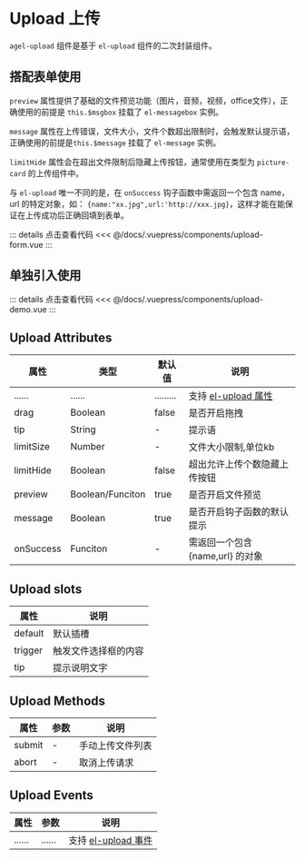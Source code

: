 # Upload 上传

`agel-upload` 组件是基于 `el-upload` 组件的二次封装组件。

<!-- :::tip
- 使用预览附件功能, 必须保证 `this.$msgbox` 挂载了 `el-messagebox` 实例
- 使用钩子函数提示功能, 必须保证 `this.$message` 挂载了 `el-message` 实例, 在文件上传失败/文件个数/大小超出限制会触发默认提示语
- 和 `el-upload` 唯一不同的是，在 `onSuccess` 钩子函数中需返回一个包含 name，url 的特定对象, 如： `{name:"xx.jpg",url:'http://xxx.jpg}`，这样才能在上传成功后正确回填到表单
::: -->

## 搭配表单使用

`preview` 属性提供了基础的文件预览功能（图片，音频，视频，office文件），正确使用的前提是 `this.$msgbox` 挂载了 `el-messagebox` 实例。

`message` 属性在上传错误，文件大小，文件个数超出限制时，会触发默认提示语，正确使用的前提是`this.$message` 挂载了 `el-message` 实例。

`limitHide` 属性会在超出文件限制后隐藏上传按钮，通常使用在类型为 `picture-card` 的上传组件中。

与 `el-upload` 唯一不同的是，在 `onSuccess` 钩子函数中需返回一个包含 name，url 的特定对象，如： `{name:"xx.jpg",url:'http://xxx.jpg}`，这样才能在能保证在上传成功后正确回填到表单。


<ClientOnly><upload-form/></ClientOnly>

::: details 点击查看代码
<<< @/docs/.vuepress/components/upload-form.vue
::: 

## 单独引入使用

<ClientOnly><upload-demo/></ClientOnly>

::: details 点击查看代码
<<< @/docs/.vuepress/components/upload-demo.vue
::: 

## Upload Attributes

 
| 属性        | 类型         | 默认值  | 说明                                 | 
| ----------- | ------------  | ------ | ------------------------------------ | 
| ......      | ......          | .........   | 支持 [el-upload 属性](https://element.eleme.cn/#/zh-CN/component/upload#upload-attributes)      | 
| drag        | Boolean         | false       | 是否开启拖拽                | 
| tip         | String          | -           | 提示语                      | 
| limitSize   | Number          | -           | 文件大小限制,单位kb                     | 
| limitHide   | Boolean         | false       | 超出允许上传个数隐藏上传按钮               | 
| preview     | Boolean/Funciton| true        | 是否开启文件预览                      | 
| message     | Boolean         | true        | 是否开启钩子函数的默认提示                   |
| onSuccess   | Funciton        | -           | 需返回一个包含 {name,url} 的对象               |

## Upload slots

| 属性          |   说明                                   | 
| -----------    |   ------------------------------------  | 
| default        |  默认插槽                                |
| trigger        |  触发文件选择框的内容                        |
| tip            |  提示说明文字                        |

## Upload Methods

| 属性          | 参数           |  说明                                   | 
| -----------   | ------------  |  ------------------------------------  | 
| submit        | -             |  手动上传文件列表                       |
| abort         | -             |  取消上传请求                       |

## Upload Events

| 属性          | 参数           |  说明                                   | 
| -----------   | ------------  |  ------------------------------------  | 
| ......        | ......        | 支持 [el-upload 事件](https://element.eleme.cn/#/zh-CN/component/upload#upload-events)      | 